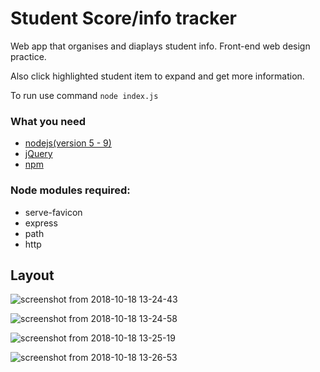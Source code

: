 # Student Score/info tracker

Web app that organises and diaplays student info. Front-end web design practice.

Also click highlighted student item to expand and get more information.

To run use command `node index.js`

### What you need
- [nodejs(version 5 - 9)](https://nodejs.org/en/)
- [jQuery](https://jquery.com/)
- [npm](https://www.npmjs.com/)

### Node modules required:
- serve-favicon
- express
- path
- http

## Layout

![screenshot from 2018-10-18 13-24-43](https://user-images.githubusercontent.com/15314851/47172542-c898e680-d2d9-11e8-94e5-a6267bdd8397.png)

![screenshot from 2018-10-18 13-24-58](https://user-images.githubusercontent.com/15314851/47172696-2f1e0480-d2da-11e8-91b8-a7e7768122dd.png)

![screenshot from 2018-10-18 13-25-19](https://user-images.githubusercontent.com/15314851/47172725-478e1f00-d2da-11e8-8381-396ceda0e047.png)

![screenshot from 2018-10-18 13-26-53](https://user-images.githubusercontent.com/15314851/47172743-507ef080-d2da-11e8-9667-0204e72a4e9f.png)
